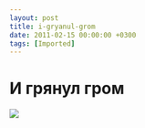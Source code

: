 ```yaml
---
layout: post
title: i-gryanul-grom
date: 2011-02-15 00:00:00 +0300
tags: [Imported]
---
```

# И грянул гром

![](http://media.tumblr.com/tumblr_lgnxlnzFVS1qfp23s.jpg)